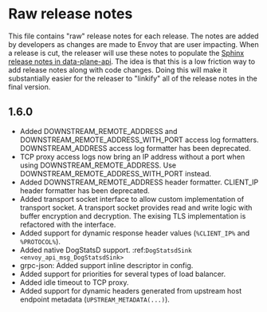 # Raw release notes

This file contains "raw" release notes for each release. The notes are added by developers as changes
are made to Envoy that are user impacting. When a release is cut, the releaser will use these notes
to populate the [Sphinx release notes in data-plane-api](https://github.com/envoyproxy/data-plane-api/blob/master/docs/root/intro/version_history.rst).
The idea is that this is a low friction way to add release notes along with code changes. Doing this
will make it substantially easier for the releaser to "linkify" all of the release notes in the
final version.

## 1.6.0
* Added DOWNSTREAM_REMOTE_ADDRESS and DOWNSTREAM_REMOTE_ADDRESS_WITH_PORT access log formatters.
  DOWNSTREAM_ADDRESS access log formatter has been deprecated.
* TCP proxy access logs now bring an IP address without a port when using DOWNSTREAM_REMOTE_ADDRESS.
  Use DOWNSTREAM_REMOTE_ADDRESS_WITH_PORT instead.
* Added DOWNSTREAM_REMOTE_ADDRESS header formatter. CLIENT_IP header formatter has been deprecated.
* Added transport socket interface to allow custom implementation of transport socket. A transport socket
  provides read and write logic with buffer encryption and decryption. The exising TLS implementation is
  refactored with the interface.
* Added support for dynamic response header values (`%CLIENT_IP%` and `%PROTOCOL%`).
* Added native DogStatsD support. :ref:`DogStatsdSink <envoy_api_msg_DogStatsdSink>`
* grpc-json: Added support inline descriptor in config.
* Added support for priorities for several types of load balancer.
* Added idle timeout to TCP proxy.
* Added support for dynamic headers generated from upstream host endpoint metadata
  (`UPSTREAM_METADATA(...)`).
